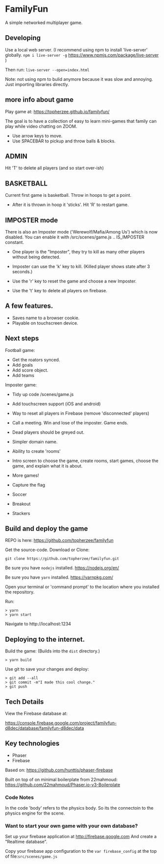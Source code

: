 # FamilyFun

A simple networked multiplayer game.

## Developing

Use a local web server.
(I recommend using npm to install 'live-server' globally.
`npm i live-server -g`
https://www.npmjs.com/package/live-server )

Then run:
`live-server --open=index.html`

Note: not using npm to bulid anymore because it was slow and annoying.
Just importing libraries directly.

## more info about game

Play game at: https://topherzee.github.io/familyfun/

The goal is to have a collection of easy to learn mini-games that family can play while video chatting on ZOOM.

- Use arrow keys to move.
- Use SPACEBAR to pickup and throw balls & blocks.

## ADMIN

Hit 'T' to delete all players (and so start over-ish)

## BASKETBALL

Current first game is basketball.
Throw in hoops to get a point.

- After it is thrown in hoop it 'sticks'. Hit 'R' to restart game.

## IMPOSTER mode

There is also an Imposter mode ('Werewolf/Mafia/Among Us') which is now disabled.
You can enable it with /src/scenes/game.js .. IS_IMPOSTER constant.

- One player is the "Imposter", they try to kill as many other players without being detected.

- Imposter can use the 'k' key to kill. (Killed player shows state after 3 seconds.)
- Use the 'r' key to reset the game and choose a new Imposter.
- Use the 't' key to delete all players on firebase.

## A few features.

- Saves name to a browser cookie.
- Playable on touchscreen device.

## Next steps

Football game:

- Get the roators synced.
- Add goals
- Add score object.
- Add teams

Imposter game:

- Tidy up code /scenes/game.js
- Add touchscreen support (iOS and android)
- Way to reset all players in Firebase (remove 'disconnected' players)
- Call a meeting. Win and lose of the imposter. Game ends.
- Dead players should be greyed out.

- Simpler domain name.
- Ability to create 'rooms'
- Intro screen to choose the game, create rooms, start games, choose the game, and explain what it is about.

- More games!
- Capture the flag
- Soccer
- Breakout
- Stackers

## Build and deploy the game

REPO is here: https://github.com/topherzee/familyfun

Get the source-code. Download or Clone:

```
git clone https://github.com/topherzee/familyfun.git
```

Be sure you have `nodejs` installed. https://nodejs.org/en/

Be sure you have `yarn` installed. https://yarnpkg.com/

Open your terminal or 'command prompt' to the location where you installed the repository.

Run:

```
> yarn
> yarn start
```

Navigate to http://localhost:1234

## Deploying to the internet.

Build the game:
(Builds into the `dist` directory.)

```
> yarn build
```

Use git to save your changes and deploy:

```
> git add --all
> git commit -m"I made this cool change."
> git push
```

## Tech Details

View the Firebase database at:

https://console.firebase.google.com/project/familyfun-d8dec/database/familyfun-d8dec/data

## Key technologies

- Phaser
- Firebase

Based on:
https://github.com/hunttis/phaser-firebase

Built on top of on minimal boilerplate from 22mahmoud: https://github.com/22mahmoud/Phaser.io-v3-Boilerplate

### Code Notes

In the code 'body' refers to the physics body. So its the connectoin to the physics engine for the scene.

### Want to start your own game with your own database?

Set up your firebase application at http://firebase.google.com
And create a "Realtime database".

Copy your firebase app configuration to the `var firebase_config` at the top of file:`src/scenes/game.js`
